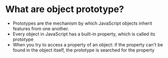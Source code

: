 # What are object prototype?
- Prototypes are the mechanism by which JavaScript objects inherit features from one another. 
- Every object in JavaScript has a built-in property, which is called its prototype
- When you try to access a property of an object: if the property can't be found in the object itself, the prototype is searched for the property
